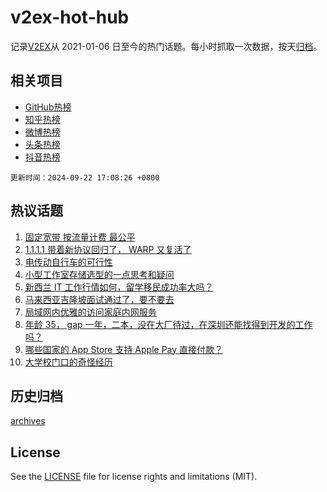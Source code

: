 # v2ex-hot-hub

 记录[V2EX](https://www.v2ex.com/)从 2021-01-06 日至今的热门话题。每小时抓取一次数据，按天[归档](archives)。
 
 ## 相关项目

- [GitHub热榜](https://github.com/lonnyzhang423/github-hot-hub)
- [知乎热榜](https://github.com/lonnyzhang423/zhihu-hot-hub)
- [微博热榜](https://github.com/lonnyzhang423/weibo-hot-hub)
- [头条热榜](https://github.com/lonnyzhang423/toutiao-hot-hub)
- [抖音热榜](https://github.com/lonnyzhang423/douyin-hot-hub)


 `更新时间：2024-09-22 17:08:26 +0800`

## 热议话题

1. [固定宽带 按流量计费 最公平](https://www.v2ex.com/t/1074762)
1. [1.1.1.1 带着新协议回归了， WARP 又复活了](https://www.v2ex.com/t/1074753)
1. [电传动自行车的可行性](https://www.v2ex.com/t/1074808)
1. [小型工作室存储选型的一点思考和疑问](https://www.v2ex.com/t/1074658)
1. [新西兰 IT 工作行情如何，留学移民成功率大吗？](https://www.v2ex.com/t/1074768)
1. [马来西亚吉隆坡面试通过了，要不要去](https://www.v2ex.com/t/1074675)
1. [局域网内优雅的访问家庭内网服务](https://www.v2ex.com/t/1074771)
1. [年龄 35， gap 一年，二本，没在大厂待过，在深圳还能找得到开发的工作吗？](https://www.v2ex.com/t/1074780)
1. [哪些国家的 App Store 支持 Apple Pay 直接付款？](https://www.v2ex.com/t/1074659)
1. [大学校门口的奇怪经历](https://www.v2ex.com/t/1074671)

## 历史归档

[archives](archives)

## License

See the [LICENSE](LICENSE) file for license rights and limitations (MIT).
